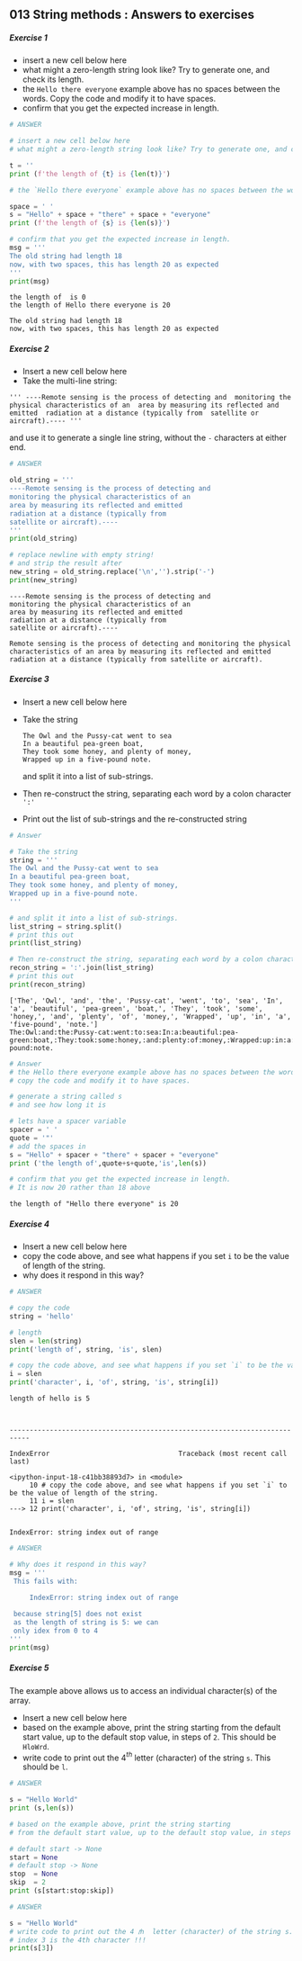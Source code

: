 ## 013 String methods : Answers to exercises

##### Exercise 1

* insert a new cell below here
* what might a zero-length string look like? Try to generate one, and check its length.
* the `Hello there everyone` example above has no spaces between the words. Copy the code and modify it to have spaces.
* confirm that you get the expected increase in length.


```python
# ANSWER

# insert a new cell below here
# what might a zero-length string look like? Try to generate one, and check its length.

t = ''
print (f'the length of {t} is {len(t)}')

# the `Hello there everyone` example above has no spaces between the words. Copy the code and modify it to have spaces.

space = ' '
s = "Hello" + space + "there" + space + "everyone"
print (f'the length of {s} is {len(s)}')

# confirm that you get the expected increase in length.
msg = '''
The old string had length 18
now, with two spaces, this has length 20 as expected
'''
print(msg)
```

    the length of  is 0
    the length of Hello there everyone is 20
    
    The old string had length 18
    now, with two spaces, this has length 20 as expected
    


##### Exercise 2

* Insert a new cell below here
* Take the multi-line string:

`'''
----Remote sensing is the process of detecting and 
monitoring the physical characteristics of an 
area by measuring its reflected and emitted 
radiation at a distance (typically from 
satellite or aircraft).----
'''`

  and use it to generate a single line string, without the `-` characters at either end.
    


```python
# ANSWER

old_string = '''
----Remote sensing is the process of detecting and 
monitoring the physical characteristics of an 
area by measuring its reflected and emitted 
radiation at a distance (typically from 
satellite or aircraft).----
'''
print(old_string)

# replace newline with empty string!
# and strip the result after
new_string = old_string.replace('\n','').strip('-')
print(new_string)
```

    
    ----Remote sensing is the process of detecting and 
    monitoring the physical characteristics of an 
    area by measuring its reflected and emitted 
    radiation at a distance (typically from 
    satellite or aircraft).----
    
    Remote sensing is the process of detecting and monitoring the physical characteristics of an area by measuring its reflected and emitted radiation at a distance (typically from satellite or aircraft).


##### Exercise 3
 
* Insert a new cell below here
* Take the string 

      The Owl and the Pussy-cat went to sea 
      In a beautiful pea-green boat, 
      They took some honey, and plenty of money, 
      Wrapped up in a five-pound note.
    
  and split it into a list of sub-strings.
* Then re-construct the string, separating each word by a colon character `':'`
* Print out the list of sub-strings and the re-constructed string


```python
# Answer

# Take the string
string = '''
The Owl and the Pussy-cat went to sea 
In a beautiful pea-green boat, 
They took some honey, and plenty of money, 
Wrapped up in a five-pound note.
'''

# and split it into a list of sub-strings.
list_string = string.split()
# print this out
print(list_string)

# Then re-construct the string, separating each word by a colon character ':'
recon_string = ':'.join(list_string)
# print this out
print(recon_string)
```

    ['The', 'Owl', 'and', 'the', 'Pussy-cat', 'went', 'to', 'sea', 'In', 'a', 'beautiful', 'pea-green', 'boat,', 'They', 'took', 'some', 'honey,', 'and', 'plenty', 'of', 'money,', 'Wrapped', 'up', 'in', 'a', 'five-pound', 'note.']
    The:Owl:and:the:Pussy-cat:went:to:sea:In:a:beautiful:pea-green:boat,:They:took:some:honey,:and:plenty:of:money,:Wrapped:up:in:a:five-pound:note.



```python
# Answer
# the Hello there everyone example above has no spaces between the words. 
# copy the code and modify it to have spaces.

# generate a string called s
# and see how long it is

# lets have a spacer variable
spacer = ' '
quote = '"'
# add the spaces in
s = "Hello" + spacer + "there" + spacer + "everyone"
print ('the length of',quote+s+quote,'is',len(s))

# confirm that you get the expected increase in length.
# It is now 20 rather than 18 above
```

    the length of "Hello there everyone" is 20


##### Exercise 4

* Insert a new cell below here
* copy the code above, and see what happens if you set `i` to be the value of length of the string. 
* why does it respond in this way?


```python
# ANSWER

# copy the code
string = 'hello'

# length
slen = len(string)
print('length of', string, 'is', slen)

# copy the code above, and see what happens if you set `i` to be the value of length of the string. 
i = slen
print('character', i, 'of', string, 'is', string[i])
```

    length of hello is 5



    ---------------------------------------------------------------------------

    IndexError                                Traceback (most recent call last)

    <ipython-input-18-c41bb38893d7> in <module>
         10 # copy the code above, and see what happens if you set `i` to be the value of length of the string.
         11 i = slen
    ---> 12 print('character', i, 'of', string, 'is', string[i])
    

    IndexError: string index out of range



```python
# ANSWER

# Why does it respond in this way?
msg = '''
 This fails with:
 
     IndexError: string index out of range

 because string[5] does not exist
 as the length of string is 5: we can
 only idex from 0 to 4
'''
print(msg)

```

##### Exercise 5

The example above allows us to access an individual character(s) of the array.

* Insert a new cell below here
* based on the example above, print the string starting from the default start value, up to the default stop value, in steps of `2`. This should be `HloWrd`.
* write code to print out the 4$^{th}$ letter (character) of the string `s`. This should be `l`.



```python
# ANSWER

s = "Hello World"
print (s,len(s))

# based on the example above, print the string starting 
# from the default start value, up to the default stop value, in steps of `2`.

# default start -> None
start = None
# default stop -> None
stop  = None
skip  = 2
print (s[start:stop:skip])
```


```python
# ANSWER

s = "Hello World"
# write code to print out the 4 𝑡ℎ  letter (character) of the string s.
# index 3 is the 4th character !!!
print(s[3])
```
